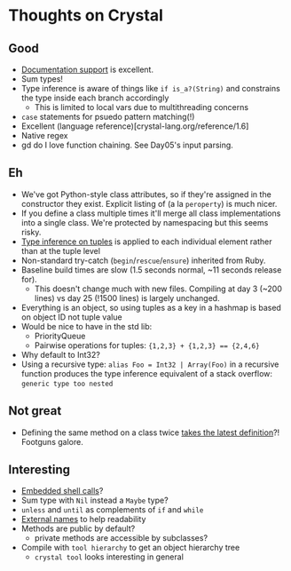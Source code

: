 # Thoughts on Crystal

## Good
- [Documentation support](https://crystal-lang.org/reference/1.6/syntax_and_semantics/documenting_code.html) is excellent.
- Sum types!
- Type inference is aware of things like `if is_a?(String)` and constrains the type inside each branch accordingly
    - This is limited to local vars due to multithreading concerns
- `case` statements for psuedo pattern matching(!)
- Excellent (language reference)[crystal-lang.org/reference/1.6]
- Native regex
- gd do I love function chaining. See Day05's input parsing.

## Eh
- We've got Python-style class attributes, so if they're assigned in the constructor they exist. Explicit listing of (a la `peroperty`) is much nicer.
- If you define a class multiple times it'll merge all class implementations into a single class. We're protected by namespacing but this seems risky.
- [Type inference on tuples](https://crystal-lang.org/reference/1.6/syntax_and_semantics/union_types.html#union-of-tuples-of-the-same-size) is applied to each individual element rather than at the tuple level
- Non-standard try-catch (`begin`/`rescue`/`ensure`) inherited from Ruby.
- Baseline build times are slow (1.5 seconds normal, ~11 seconds release for).
  - This doesn't change much with new files. Compiling at day 3 (~200 lines) vs day 25 (!1500 lines) is largely unchanged.
- Everything is an object, so using tuples as a key in a hashmap is based on object ID not tuple value
- Would be nice to have in the std lib:
  - PriorityQueue
  - Pairwise operations for tuples: `{1,2,3} + {1,2,3} == {2,4,6}`
- Why default to Int32?
- Using a recursive type: `alias Foo = Int32 | Array(Foo)` in a recursive function produces the type inference equivalent of a stack overflow: `generic type too nested` 

## Not great
- Defining the same method on a class twice [takes the latest definition](https://crystal-lang.org/reference/1.6/syntax_and_semantics/methods_and_instance_variables.html#redefining-methods-and-previous_def)?! Footguns galore.

## Interesting
- [Embedded shell calls](https://crystal-lang.org/reference/1.6/syntax_and_semantics/literals/command.html)?
- Sum type with `Nil` instead a `Maybe` type?
- `unless` and `until` as complements of `if` and `while`
- [External names](https://crystal-lang.org/reference/1.6/syntax_and_semantics/default_values_named_arguments_splats_tuples_and_overloading.html#external-names) to help readability
- Methods are public by default?
  - private methods are accessible by subclasses?
- Compile with `tool hierarchy` to get an object hierarchy tree
  - `crystal tool` looks interesting in general
